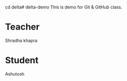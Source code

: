 cd delta# delta-demo
This is demo for Git &amp; GitHub class.
# Teacher 
Shradha khapra

# Student
Ashutosh